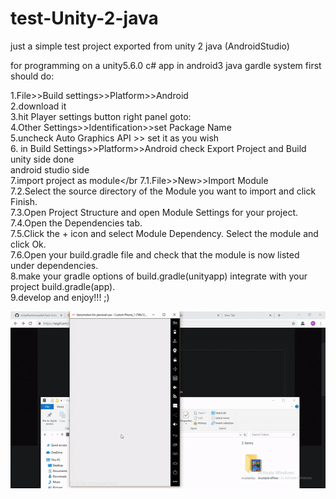 # test-Unity-2-java
just a simple test project exported from unity 2 java (AndroidStudio)

for programming on a unity5.6.0 c# app in android3 java gardle system first should do:</br>

1.File>>Build settings>>Platform>>Android</br>
2.download it </br>
3.hit Player settings button right panel goto:</br>
4.Other Settings>>Identification>>set Package Name</br>
5.uncheck Auto Graphics API >> set it as you wish</br>
6. in Build Settings>>Platform>>Android check Export Project and Build unity side done</br>
android studio side</br>
7.import project as module</br
 7.1.File>>New>>Import Module</br>
 7.2.Select the source directory of the Module you want to import and click Finish.</br>
 7.3.Open Project Structure and open Module Settings for your project.</br>
 7.4.Open the Dependencies tab.</br>
 7.5.Click the + icon and select Module Dependency. Select the module and click Ok.</br>
 7.6.Open your build.gradle file and check that the module is now listed under dependencies.</br>
8.make your gradle options of build.gradle(unityapp) integrate with your project build.gradle(app).</br>
9.develop and enjoy!!! ;)

![Screenshot](/pic/ezgif.com-video-to-gif.gif)

